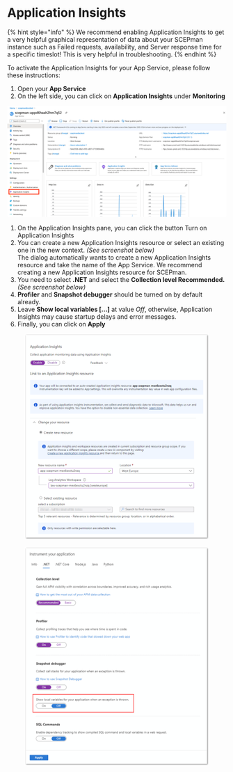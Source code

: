# Application Insights

{% hint style="info" %}
We recommend enabling Application Insights to get a very helpful graphical representation of data about your SCEPman instance such as Failed requests, availability, and Server response time for a specific timeslot! This is very helpful in troubleshooting.
{% endhint %}

To activate the Application Insights for your App Service, please follow these instructions:

1. Open your **App Service**
2. On the left side, you can click on **Application Insights** under **Monitoring**

![](<../.gitbook/assets/image (5) (1) (1).png>)

1. On the Application Insights pane, you can click the button Turn on Application Insights
2. You can create a new Application Insights resource or select an existing one in the new context. _(See screenshot below)_\
   The dialog automatically wants to create a new Application Insights resource and take the name of the App Service. We recommend creating a new Application Insights resource for SCEPman.
3. You need to select **.NET** and select the **Collection level Recommended.** _(See screenshot below)_
4. **Profiler** and **Snapshot debugger** should be turned on by default already.
5. Leave **Show local variables \[...]** at value _Off_, otherwise, Application Insights may cause startup delays and error messages.
6. Finally, you can click on **Apply**



<figure><img src="../.gitbook/assets/2023-10-23 13_39_08-app-scepman-mex6exctu2nzq.png" alt=""><figcaption></figcaption></figure>



<figure><img src="../.gitbook/assets/2023-10-23 13_42_16-app-scepman-mex6exctu2nzq.png" alt=""><figcaption></figcaption></figure>
